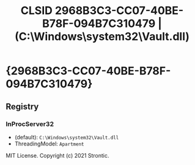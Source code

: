 ﻿---
title: "CLSID 2968B3C3-CC07-40BE-B78F-094B7C310479 | (C:\\Windows\\system32\\Vault.dll)"
excerpt: What is COM-Object CLSID 2968B3C3-CC07-40BE-B78F-094B7C310479?
---

# {2968B3C3-CC07-40BE-B78F-094B7C310479}


## Registry


### InProcServer32

* (default): `C:\Windows\system32\Vault.dll`
* ThreadingModel: `Apartment`

MIT License. Copyright (c) 2021 Strontic.



